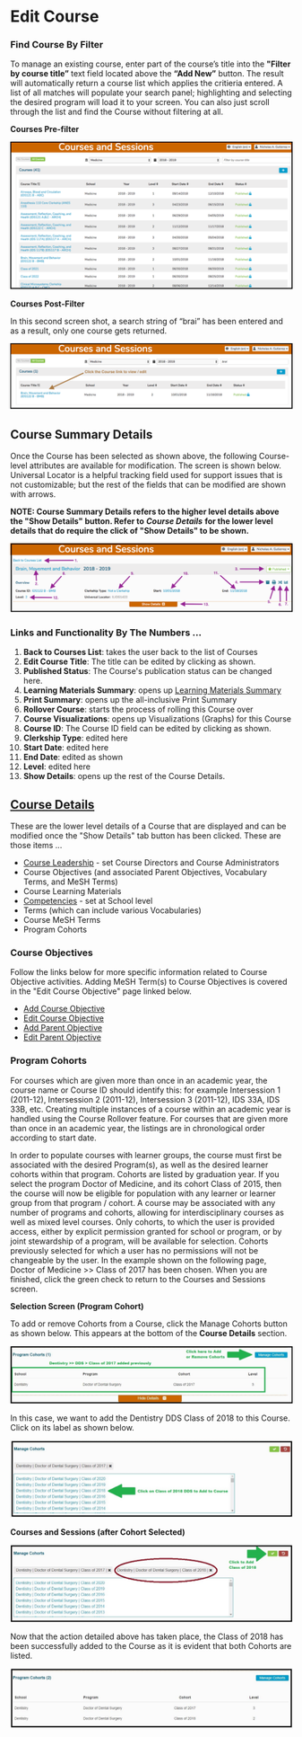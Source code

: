 # Edit Course

### Find Course By Filter

To manage an existing course, enter part of the course’s title into the **"Filter by course title”** text field located above the **“Add New”** button. The result will automatically return a course list which applies the critieria entered. A list of all matches will populate your search panel; highlighting and selecting the desired program will load it to your screen. You can also just scroll through the list and find the Course without filtering at all.

**Courses Pre-filter**

![](../../.gitbook/assets/cs_rw_5%20%281%29.png)

**Courses Post-Filter**

In this second screen shot, a search string of “brai” has been entered and as a result, only one course gets returned.

![](../../.gitbook/assets/cs_rw_6.png)

## Course Summary Details

Once the Course has been selected as shown above, the following Course-level attributes are available for modification. The screen is shown below. Universal Locator is a helpful tracking field used for support issues that is not customizable; but the rest of the fields that can be modified are shown with arrows.

**NOTE: Course Summary Details refers to the higher level details above the "Show Details" button. Refer to** _**Course Details**_ **for the lower level details that do require the click of "Show Details" to be shown.**

![](../../.gitbook/assets/cs_rw_7%20%281%29.png)

### Links and Functionality By The Numbers ...

1. **Back to Courses List**: takes the user back to the list of Courses 
2. **Edit Course Title**: The title can be edited by clicking as shown.
3. **Published Status**: The Course's publication status can be changed here.
4. **Learning Materials Summary**: opens up [Learning Materials Summary](https://iliosproject.gitbook.io/ilios-user-guide/courses-and-sessions/courses/learning-materials-summary)
5. **Print Summary**: opens up the all-inclusive Print Summary
6. **Rollover Course**: starts the process of rolling this Course over
7. **Course Visualizations**: opens up Visualizations \(Graphs\) for this Course
8. **Course ID**: The Course ID field can be edited by clicking as shown.
9. **Clerkship Type**: edited here  
10. **Start Date**: edited here 
11. **End Date**: edited as shown
12. **Level**: edited here
13. **Show Details**: opens up the rest of the Course Details.

## [Course Details](https://iliosproject.gitbook.io/ilios-user-guide/courses-and-sessions/courses#screen-elements)

These are the lower level details of a Course that are displayed and can be modified once the "Show Details" tab button has been clicked. These are those items ...

* [Course Leadership](https://iliosproject.gitbook.io/ilios-user-guide/courses-and-sessions/courses/course-leadership) - set Course Directors and Course Administrators
* Course Objectives \(and associated Parent Objectives, Vocabulary Terms, and MeSH Terms\) 
* Course Learning Materials
* [Competencies](https://iliosproject.gitbook.io/ilios-user-guide/schools/competencies) - set at School level
* Terms \(which can include various Vocabularies\)
* Course MeSH Terms
* Program Cohorts

### Course Objectives

Follow the links below for more specific information related to Course Objective activities. Adding MeSH Term\(s\) to Course Objectives is covered in the "Edit Course Objective" page linked below.

* [Add Course Objective](https://iliosproject.gitbooks.io/ilios-user-guide/content/pages/courses/course_objective.html)
* [Edit Course Objective](https://iliosproject.gitbooks.io/ilios-user-guide/content/pages/courses/edit_course_objective.html)
* [Add Parent Objective](https://iliosproject.gitbooks.io/ilios-user-guide/content/pages/courses/add_parent_objective_to_course_objective.html)
* [Edit Parent Objective](https://iliosproject.gitbooks.io/ilios-user-guide/content/pages/courses/edit_parent_objective_for_course_objective.html)

### Program Cohorts

For courses which are given more than once in an academic year, the course name or Course ID should identify this: for example Intersession 1 \(2011-12\), Intersession 2 \(2011-12\), Intersession 3 \(2011-12\), IDS 33A, IDS 33B, etc. Creating multiple instances of a course within an academic year is handled using the Course Rollover feature. For courses that are given more than once in an academic year, the listings are in chronological order according to start date.

In order to populate courses with learner groups, the course must first be associated with the desired Program\(s\), as well as the desired learner cohorts within that program. Cohorts are listed by graduation year. If you select the program Doctor of Medicine, and its cohort Class of 2015, then the course will now be eligible for population with any learner or learner group from that program / cohort. A course may be associated with any number of programs and cohorts, allowing for interdisciplinary courses as well as mixed level courses. Only cohorts, to which the user is provided access, either by explicit permission granted for school or program, or by joint stewardship of a program, will be available for selection. Cohorts previously selected for which a user has no permissions will not be changeable by the user. In the example shown on the following page, Doctor of Medicine &gt;&gt; Class of 2017 has been chosen. When you are finished, click the green check to return to the Courses and Sessions screen.

**Selection Screen \(Program Cohort\)**

To add or remove Cohorts from a Course, click the Manage Cohorts button as shown below. This appears at the bottom of the **Course Details** section.

![](../../.gitbook/assets/manage_cohorts_1.jpg)

In this case, we want to add the Dentistry DDS Class of 2018 to this Course. Click on its label as shown below.

![Select The Cohort](../../.gitbook/assets/cohort_selection.jpg)

**Courses and Sessions \(after Cohort Selected\)**

![](../../.gitbook/assets/cohort_selection_2.jpg)

Now that the action detailed above has taken place, the Class of 2018 has been successfully added to the Course as it is evident that both Cohorts are listed.

![](../../.gitbook/assets/cohort_selection_3.jpg)

